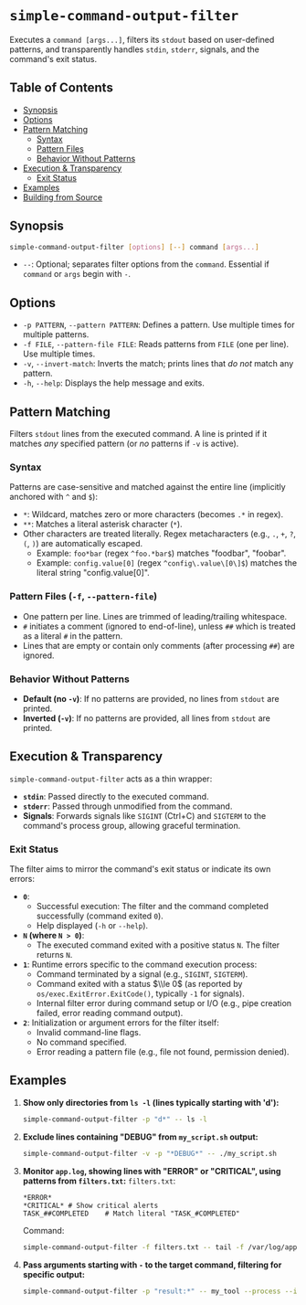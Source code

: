 # `simple-command-output-filter`

Executes a `command [args...]`, filters its `stdout` based on user-defined patterns, and transparently handles `stdin`,
`stderr`, signals, and the command's exit status.

## Table of Contents

- [Synopsis](#synopsis)
- [Options](#options)
- [Pattern Matching](#pattern-matching)
    - [Syntax](#syntax)
    - [Pattern Files](#pattern-files--f---pattern-file)
    - [Behavior Without Patterns](#behavior-without-patterns)
- [Execution & Transparency](#execution--transparency)
    - [Exit Status](#exit-status)
- [Examples](#examples)
- [Building from Source](#building-from-source)

## Synopsis

```bash
simple-command-output-filter [options] [--] command [args...]
```

* `--`: Optional; separates filter options from the `command`. Essential if `command` or `args` begin with `-`.

## Options

* `-p PATTERN`, `--pattern PATTERN`: Defines a pattern. Use multiple times for multiple patterns.
* `-f FILE`, `--pattern-file FILE`: Reads patterns from `FILE` (one per line). Use multiple times.
* `-v`, `--invert-match`: Inverts the match; prints lines that *do not* match any pattern.
* `-h`, `--help`: Displays the help message and exits.

## Pattern Matching

Filters `stdout` lines from the executed command. A line is printed if it matches *any* specified pattern (or *no*
patterns if `-v` is active).

### Syntax

Patterns are case-sensitive and matched against the entire line (implicitly anchored with `^` and `$`):

* `*`: Wildcard, matches zero or more characters (becomes `.*` in regex).
* `**`: Matches a literal asterisk character (`*`).
* Other characters are treated literally. Regex metacharacters (e.g., `.`, `+`, `?`, `(`, `)`) are automatically
  escaped.
    * Example: `foo*bar` (regex `^foo.*bar$`) matches "foodbar", "foobar".
    * Example: `config.value[0]` (regex `^config\.value\[0\]$`) matches the literal string "config.value[0]".

### Pattern Files (`-f`, `--pattern-file`)

* One pattern per line. Lines are trimmed of leading/trailing whitespace.
* `#` initiates a comment (ignored to end-of-line), unless `##` which is treated as a literal `#` in the pattern.
* Lines that are empty or contain only comments (after processing `##`) are ignored.

### Behavior Without Patterns

* **Default (no `-v`)**: If no patterns are provided, no lines from `stdout` are printed.
* **Inverted (`-v`)**: If no patterns are provided, all lines from `stdout` are printed.

## Execution & Transparency

`simple-command-output-filter` acts as a thin wrapper:

* **`stdin`**: Passed directly to the executed command.
* **`stderr`**: Passed through unmodified from the command.
* **Signals**: Forwards signals like `SIGINT` (Ctrl+C) and `SIGTERM` to the command's process group, allowing graceful
  termination.

### Exit Status

The filter aims to mirror the command's exit status or indicate its own errors:

* **`0`**:
    * Successful execution: The filter and the command completed successfully (command exited `0`).
    * Help displayed (`-h` or `--help`).
* **`N` (where `N > 0`)**:
    * The executed command exited with a positive status `N`. The filter returns `N`.
* **`1`**: Runtime errors specific to the command execution process:
    * Command terminated by a signal (e.g., `SIGINT`, `SIGTERM`).
    * Command exited with a status $\\le 0$ (as reported by `os/exec.ExitError.ExitCode()`, typically `-1` for signals).
    * Internal filter error during command setup or I/O (e.g., pipe creation failed, error reading command output).
* **`2`**: Initialization or argument errors for the filter itself:
    * Invalid command-line flags.
    * No command specified.
    * Error reading a pattern file (e.g., file not found, permission denied).

## Examples

1. **Show only directories from `ls -l` (lines typically starting with 'd'):**
   ```bash
   simple-command-output-filter -p "d*" -- ls -l
   ```
2. **Exclude lines containing "DEBUG" from `my_script.sh` output:**
   ```bash
   simple-command-output-filter -v -p "*DEBUG*" -- ./my_script.sh
   ```
3. **Monitor `app.log`, showing lines with "ERROR" or "CRITICAL", using patterns from `filters.txt`:**
   `filters.txt`:
   ```
   *ERROR*
   *CRITICAL* # Show critical alerts
   TASK_##COMPLETED    # Match literal "TASK_#COMPLETED"
   ```
   Command:
   ```bash
   simple-command-output-filter -f filters.txt -- tail -f /var/log/app.log
   ```
4. **Pass arguments starting with `-` to the target command, filtering for specific output:**
   ```bash
   simple-command-output-filter -p "result:*" -- my_tool --process --input-file /dev/null -v
   ```
